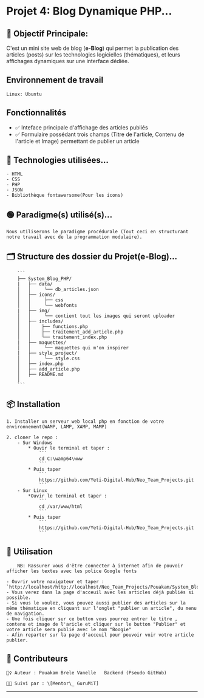 # Projet 4: Blog Dynamique PHP... 

## 🎯 Objectif Principale:

C'est un mini site web de blog (**e-Blog**) qui permet la publication des articles (posts) sur les technologies logicielles (thématiques), et leurs affichages dynamiques sur une interface dédiée.

## Environnement de travail
    Linux: Ubuntu


## Fonctionnalités

- ✅ Inteface principale d'affichage des articles publiés
- ✅ Formulaire possédant trois champs (Titre de l'article, Contenu de l'article et Image) permettant de publier un article

## 🧠 Technologies utilisées...

    - HTML
    - CSS
    - PHP
    - JSON
    - Bibliothèque fontawersome(Pour les icons)

## 🟢 Paradigme(s) utilisé(s)...

    Nous utiliserons le paradigme procédurale (Tout ceci en structurant notre travail avec de la programmation modulaire).

## 🗂️ Structure des dossier du Projet(**e-Blog**)...

        ```
        ├── System_Blog_PHP/
        |   ├── data/
        │   │     └── db_articles.json
        │   ├── icons/
        │   │     ├── css
        │   │     └── webfonts
        |   ├── img/
        │   │     └── contient tout les images qui seront uploader
        │   ├── includes/
        │   │    ├── functions.php
        │   │    ├── traitement_add_article.php
        │   │    └── traitement_index.php  
        |   ├── maquettes/
        │   │     └── maquettes qui m'on inspirer
        |   ├── style_project/
        │   │     └── style.css
        │   ├── index.php
        │   ├── add_article.php
        │   ├── README.md
        │   
        ```

## 📦 Installation

    1. Installer un serveur web local php en fonction de votre environnement(WAMP, LAMP, XAMP, MAMP)

    2. cloner le repo :
        - Sur Windows
            * Ouvir le terminal et taper :
                ```
                cd C:\wamp64\www
                ```
            * Puis taper
                ```
                https://github.com/Yeti-Digital-Hub/Neo_Team_Projects.git
                ```
        - Sur Linux
            *Ouvir le terminal et taper :
                ```
                cd /var/www/html
                ```
            * Puis taper
                ```
                https://github.com/Yeti-Digital-Hub/Neo_Team_Projects.git
                ```

## 🚀 Utilisation

        NB: Rassurer vous d'être connecter à internet afin de pouvoir afficher les textes avec les police Google fonts

    - Ouvrir votre navigateur et taper : `http://localhost/http://localhost/Neo_Team_Projects/Pouakam/System_Blog_PHP/index.php`
    - Vous verez dans la page d'acceuil avec les articles déjà publiés si possible.
    - Si vous le voulez, vous pouvez aussi publier des articles sur la même thématique en cliquant sur l'onglet "publier un article", du menu de navigation.
    - Une fois cliquer sur ce button vous pourrez entrer le titre , contenu et image de l'aricle et cliquer sur le button "Publier" et votre article sera publié avec le nom "Boogie"
    - Afin reparter sur la page d'acceuil pour pouvoir voir votre article publier. 


## 🤝 Contributeurs

    🙋‍♀️ Auteur : Pouakam Brele Vanelle   Backend (Pseudo GitHub)
    
    🧑‍🏫 Suivi par : \[Mentor\_ GuruMiT]

---